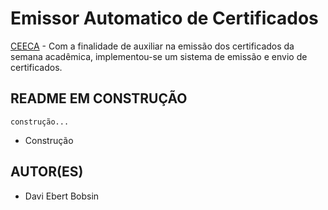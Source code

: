 # Emissor Automatico de Certificados

[CEECA](https://www.facebook.com/CeecaUfrgs) - Com a finalidade de auxiliar na emissão dos certificados da semana acadêmica, implementou-se um sistema de emissão e envio de certificados.

## README EM CONSTRUÇÃO

```
construção...
```
* Construção

## AUTOR(ES)
* Davi Ebert Bobsin